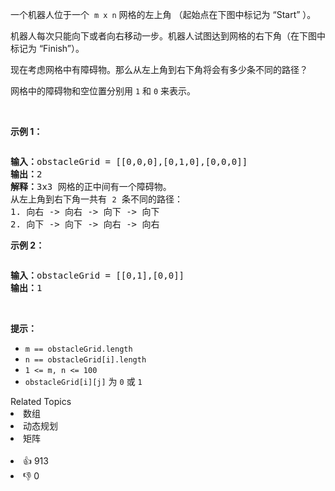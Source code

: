 <p>一个机器人位于一个
 <meta charset="UTF-8" />&nbsp;<code>m x n</code>&nbsp;网格的左上角 （起始点在下图中标记为 “Start” ）。</p>

<p>机器人每次只能向下或者向右移动一步。机器人试图达到网格的右下角（在下图中标记为 “Finish”）。</p>

<p>现在考虑网格中有障碍物。那么从左上角到右下角将会有多少条不同的路径？</p>

<p>网格中的障碍物和空位置分别用 <code>1</code> 和 <code>0</code> 来表示。</p>

<p>&nbsp;</p>

<p><strong>示例 1：</strong></p> 
<img alt="" src="https://assets.leetcode.com/uploads/2020/11/04/robot1.jpg" /> 
<pre>
<strong>输入：</strong>obstacleGrid = [[0,0,0],[0,1,0],[0,0,0]]
<strong>输出：</strong>2
<strong>解释：</strong>3x3 网格的正中间有一个障碍物。
从左上角到右下角一共有 <span><code>2</code></span> 条不同的路径：
1. 向右 -&gt; 向右 -&gt; 向下 -&gt; 向下
2. 向下 -&gt; 向下 -&gt; 向右 -&gt; 向右
</pre>

<p><strong>示例 2：</strong></p> 
<img alt="" src="https://assets.leetcode.com/uploads/2020/11/04/robot2.jpg" /> 
<pre>
<strong>输入：</strong>obstacleGrid = [[0,1],[0,0]]
<strong>输出：</strong>1
</pre>

<p>&nbsp;</p>

<p><strong>提示：</strong></p>

<ul> 
 <li><code>m ==&nbsp;obstacleGrid.length</code></li> 
 <li><code>n ==&nbsp;obstacleGrid[i].length</code></li> 
 <li><code>1 &lt;= m, n &lt;= 100</code></li> 
 <li><code>obstacleGrid[i][j]</code> 为 <code>0</code> 或 <code>1</code></li> 
</ul>

<div><div>Related Topics</div><div><li>数组</li><li>动态规划</li><li>矩阵</li></div></div><br><div><li>👍 913</li><li>👎 0</li></div>